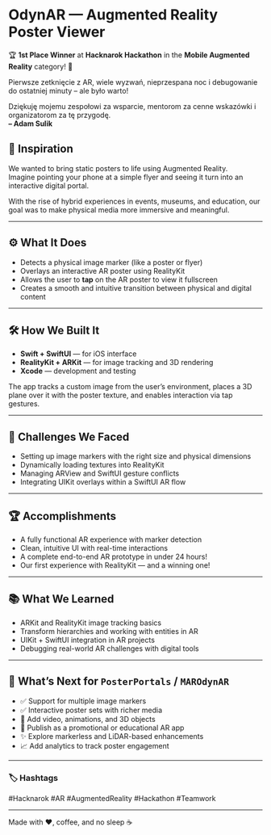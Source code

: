 # OdynAR — Augmented Reality Poster Viewer

🏆 **1st Place Winner** at **Hacknarok Hackathon** in the **Mobile Augmented Reality** category! 🚀

Pierwsze zetknięcie z AR, wiele wyzwań, nieprzespana noc i debugowanie do ostatniej minuty – ale było warto!

Dziękuję mojemu zespołowi za wsparcie, mentorom za cenne wskazówki i organizatorom za tę przygodę.  
**– Adam Sulik**

## 🧠 Inspiration

We wanted to bring static posters to life using Augmented Reality.  
Imagine pointing your phone at a simple flyer and seeing it turn into an interactive digital portal.

With the rise of hybrid experiences in events, museums, and education, our goal was to make physical media more immersive and meaningful.

---

## ⚙️ What It Does

- Detects a physical image marker (like a poster or flyer)
- Overlays an interactive AR poster using RealityKit
- Allows the user to **tap** on the AR poster to view it fullscreen
- Creates a smooth and intuitive transition between physical and digital content

---

## 🛠️ How We Built It

- **Swift + SwiftUI** — for iOS interface
- **RealityKit + ARKit** — for image tracking and 3D rendering
- **Xcode** — development and testing

The app tracks a custom image from the user’s environment, places a 3D plane over it with the poster texture, and enables interaction via tap gestures.

---

## 🧱 Challenges We Faced

- Setting up image markers with the right size and physical dimensions
- Dynamically loading textures into RealityKit
- Managing ARView and SwiftUI gesture conflicts
- Integrating UIKit overlays within a SwiftUI AR flow

---

## 🏆 Accomplishments

- A fully functional AR experience with marker detection
- Clean, intuitive UI with real-time interactions
- A complete end-to-end AR prototype in under 24 hours!
- Our first experience with RealityKit — and a winning one!

---

## 📚 What We Learned

- ARKit and RealityKit image tracking basics
- Transform hierarchies and working with entities in AR
- UIKit + SwiftUI integration in AR projects
- Debugging real-world AR challenges with digital tools

---

## 🚀 What’s Next for `PosterPortals` / `MAROdynAR`

- ✅ Support for multiple image markers
- ✅ Interactive poster sets with richer media
- 🎥 Add video, animations, and 3D objects
- 📲 Publish as a promotional or educational AR app
- ✨ Explore markerless and LiDAR-based enhancements
- 📈 Add analytics to track poster engagement

---

### 🏷 Hashtags

#Hacknarok #AR #AugmentedReality #Hackathon #Teamwork

---

Made with ❤️, coffee, and no sleep ☕  
